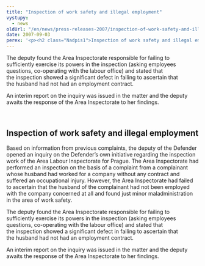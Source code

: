 ```yaml
---
title: "Inspection of work safety and illegal employment"
vystupy:
  - news
oldUrl: "/en/news/press-releases-2007/inspection-of-work-safety-and-illegal-employment/"
date: 2007-09-03
perex: '<p><h2 class="Nadpis1">Inspection of work safety and illegal employment</h2> <p class="Normln-web">Based on information from previous complaints, the deputy of the Defender opened an inquiry on the Defender’s own initiative regarding the inspection work of the Area Labour Inspectorate for Prague. The Area Inspectorate had performed an inspection on the basis of a complaint from a complainant whose husband had worked for a company without any contract and suffered an occupational injury. However, the Area Inspectorate had failed to ascertain that the husband of the complainant had not been employed with the company concerned at all and found just minor maladministration in the area of work safety.</p>'
---
```


<!-- imported from the old website -->

<p class="Normln-web">The deputy found the Area Inspectorate responsible for failing to sufficiently exercise its powers in the inspection (asking employees questions, co-operating with the labour office) and stated that the inspection showed a significant defect in failing to ascertain that the husband had not had an employment contract.</p>
<p class="Normln-web">An interim report on the inquiry was issued in the matter and the deputy awaits the response of the Area Inspectorate to her findings.</p>
<p class="Normln"> </p>
</p>
  
<h2 class="Nadpis1">Inspection of work safety and illegal employment</h2>
<p class="Normln-web">Based on information from previous complaints, the deputy of the Defender opened an inquiry on the Defender’s own initiative regarding the inspection work of the Area Labour Inspectorate for Prague. The Area Inspectorate had performed an inspection on the basis of a complaint from a complainant whose husband had worked for a company without any contract and suffered an occupational injury. However, the Area Inspectorate had failed to ascertain that the husband of the complainant had not been employed with the company concerned at all and found just minor maladministration in the area of work safety.</p>
<p class="Normln-web">The deputy found the Area Inspectorate responsible for failing to sufficiently exercise its powers in the inspection (asking employees questions, co-operating with the labour office) and stated that the inspection showed a significant defect in failing to ascertain that the husband had not had an employment contract.</p>
<p class="Normln-web">An interim report on the inquiry was issued in the matter and the deputy awaits the response of the Area Inspectorate to her findings.</p>
<p class="Normln"> </p>
